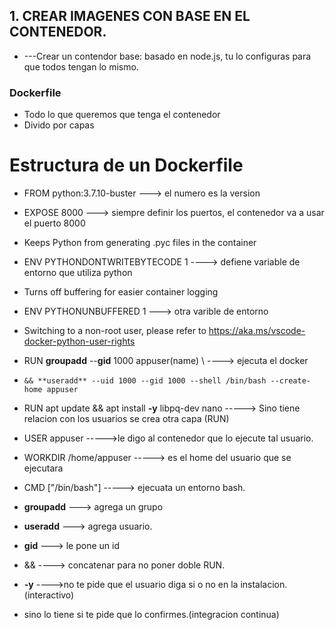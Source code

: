 
## 1. CREAR IMAGENES CON BASE EN EL CONTENEDOR.

- ---Crear un contendor base: basado en node.js, tu lo configuras para que todos tengan lo mismo.

### Dockerfile 
- Todo lo que queremos que tenga el contenedor
- Divido por capas

# Estructura de un Dockerfile

- FROM python:3.7.10-buster ---> el numero es la version

- EXPOSE 8000 ---> siempre definir los puertos, el contenedor va a usar el puerto 8000

-  Keeps Python from generating .pyc files in the container
- ENV PYTHONDONTWRITEBYTECODE 1 ----> defiene variable de entorno que utiliza python

-  Turns off buffering for easier container logging
- ENV PYTHONUNBUFFERED 1 ---> otra varible de entorno

-  Switching to a non-root user, please refer to https://aka.ms/vscode-docker-python-user-rights
- RUN **groupadd** --**gid** 1000 appuser(name) \    ----> ejecuta el docker 
-     && **useradd** --uid 1000 --gid 1000 --shell /bin/bash --create-home appuser

- RUN apt update && apt install **-y** libpq-dev nano -----> Sino tiene relacion con los usuarios se crea otra capa (RUN)

- USER appuser ----->le digo al contenedor que lo ejecute tal usuario.

- WORKDIR /home/appuser -----> es el home del usuario que se ejecutara

- CMD ["/bin/bash"] -----> ejecuata un entorno bash.

- **groupadd** ---> agrega un grupo
- **useradd** ---> agrega usuario.
- **gid** ---> le pone un id
- && ----> concatenar para no poner doble RUN.


- **-y** ---->no te pide que el usuario diga si o no en la instalacion.(interactivo)
- sino lo tiene si te pide que lo confirmes.(integracion continua)

